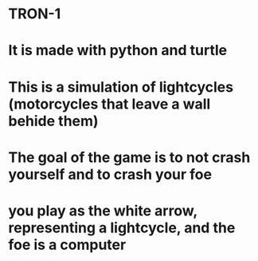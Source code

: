 # TRON-1
# It is made with python and turtle
# This is a simulation of lightcycles (motorcycles that leave a wall behide them)
# The goal of the game is to not crash yourself and to crash your foe 

# you play as the white arrow, representing a lightcycle, and the foe is a computer
